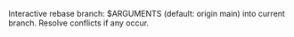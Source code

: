Interactive rebase branch: $ARGUMENTS (default: origin main) into current branch. Resolve conflicts if any occur.